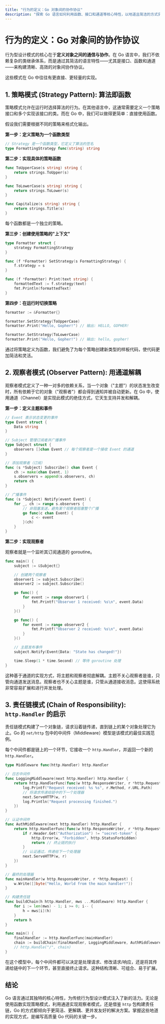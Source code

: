 ```yaml
---
title: "行为的定义：Go 对象间的协作协议"
description: "探索 Go 语言如何利用函数、接口和通道等核心特性，以地道且简洁的方式实现策略、观察者、责任链等经典行为型设计模式。"
---
```


# 行为的定义：Go 对象间的协作协议

行为型设计模式的核心在于**定义对象之间的通信与协作**。在 Go 语言中，我们不依赖复杂的类继承体系，而是通过其简洁的语言特性——尤其是接口、函数和通道——来构建清晰、高效的对象间协作协议。

这些模式在 Go 中往往有更直接、更轻量的实现。

## 1. 策略模式 (Strategy Pattern): 算法即函数

策略模式允许在运行时选择算法的行为。在其他语言中，这通常需要定义一个策略接口和多个实现该接口的类。而在 Go 中，我们可以做得更简单：直接使用函数。

假设我们需要根据不同的策略来格式化输出。

**第一步：定义策略为一个函数类型**

```go
// Strategy 是一个函数类型，它定义了算法的签名
type FormattingStrategy func(string) string
```

**第二步：实现具体的策略函数**

```go
func ToUpperCase(s string) string {
    return strings.ToUpper(s)
}

func ToLowerCase(s string) string {
    return strings.ToLower(s)
}

func Capitalize(s string) string {
    return strings.Title(s)
}
```
每个函数都是一个独立的策略。

**第三步：创建使用策略的"上下文"**

```go
type Formatter struct {
    strategy FormattingStrategy
}

func (f *Formatter) SetStrategy(s FormattingStrategy) {
    f.strategy = s
}

func (f *Formatter) Print(text string) {
    formattedText := f.strategy(text)
    fmt.Println(formattedText)
}
```

**第四步：在运行时切换策略**
```go
formatter := &Formatter{}

formatter.SetStrategy(ToUpperCase)
formatter.Print("Hello, Gopher!") // 输出: HELLO, GOPHER!

formatter.SetStrategy(ToLowerCase)
formatter.Print("Hello, Gopher!") // 输出: hello, gopher!
```
通过将策略定义为函数，我们避免了为每个策略创建新类型的样板代码，使代码更加简洁和灵活。

## 2. 观察者模式 (Observer Pattern): 用通道解耦

观察者模式定义了一种一对多的依赖关系，当一个对象（"主题"）的状态发生改变时，所有依赖于它的对象（"观察者"）都会得到通知并被自动更新。在 Go 中，使用通道（Channel）是实现此模式的绝佳方式，它天生支持并发和解耦。

**第一步：定义主题和事件**
```go
// Event 表示状态变更的事件
type Event struct {
    Data string
}

// Subject 管理订阅者并广播事件
type Subject struct {
    observers []chan Event // 每个观察者是一个接收 Event 的通道
}

// 添加观察者（订阅）
func (s *Subject) Subscribe() chan Event {
    ch := make(chan Event, 1)
    s.observers = append(s.observers, ch)
    return ch
}

// 广播事件
func (s *Subject) Notify(event Event) {
    for _, ch := range s.observers {
        // 非阻塞发送，避免某个观察者阻塞整个广播
        go func(c chan Event) {
            c <- event
        }(ch)
    }
}
```

**第二步：实现观察者**

观察者就是一个监听其订阅通道的 goroutine。

```go
func main() {
    subject := &Subject{}

    // 创建两个观察者
    observer1 := subject.Subscribe()
    observer2 := subject.Subscribe()

    go func() {
        for event := range observer1 {
            fmt.Printf("Observer 1 received: %s\n", event.Data)
        }
    }()

    go func() {
        for event := range observer2 {
            fmt.Printf("Observer 2 received: %s\n", event.Data)
        }
    }()

    // 主题发布事件
    subject.Notify(Event{Data: "State has changed!"})

    time.Sleep(1 * time.Second) // 等待 goroutine 处理
}
```
这种基于通道的实现方式，将主题和观察者彻底解耦。主题不关心观察者是谁，只管向通道发送消息。观察者也不关心主题是谁，只管从通道接收消息。这使得系统非常容易扩展和进行并发处理。

## 3. 责任链模式 (Chain of Responsibility): `http.Handler` 的启示

责任链模式构建了一个对象链，请求沿着链传递，直到链上的某个对象处理它为止。Go 的 `net/http` 包中的中间件（Middleware）模型是该模式的最佳实践范例。

每个中间件都是链上的一个环节，它接收一个 `http.Handler`，并返回一个新的 `http.Handler`。

```go
type Middleware func(http.Handler) http.Handler

// 日志中间件
func LoggingMiddleware(next http.Handler) http.Handler {
    return http.HandlerFunc(func(w http.ResponseWriter, r *http.Request) {
        log.Printf("Request received: %s %s", r.Method, r.URL.Path)
        // 将请求传递给链中的下一个处理器
        next.ServeHTTP(w, r)
        log.Println("Request processing finished.")
    })
}

// 认证中间件
func AuthMiddleware(next http.Handler) http.Handler {
    return http.HandlerFunc(func(w http.ResponseWriter, r *http.Request) {
        if r.Header.Get("Authorization") != "secret-token" {
            http.Error(w, "Forbidden", http.StatusForbidden)
            return // 终止链的执行
        }
        // 认证通过，传递给下一个处理器
        next.ServeHTTP(w, r)
    })
}

// 最终的处理器
func mainHandler(w http.ResponseWriter, r *http.Request) {
    w.Write([]byte("Hello, World from the main handler!"))
}

// 构建责任链
func buildChain(h http.Handler, mws ...Middleware) http.Handler {
    for i := len(mws) - 1; i >= 0; i-- {
        h = mws[i](h)
    }
    return h
}

func main() {
    finalHandler := http.HandlerFunc(mainHandler)
    chain := buildChain(finalHandler, LoggingMiddleware, AuthMiddleware)
    // http.Handle("/", chain)
}
```
在这个模型中，每个中间件都可以决定是处理请求、修改请求/响应，还是将其传递给链中的下一个环节，甚至直接终止请求。这种结构清晰、可组合、易于扩展。

## 结论

Go 语言通过其独特的核心特性，为传统行为型设计模式注入了新的活力。无论是使用函数实现策略模式，利用通道实现观察者模式，还是借鉴 `http` 包构建责任链，Go 的方式都倾向于更简洁、更解耦、更并发友好的解决方案。掌握这些地道的实现方式，是编写高质量 Go 代码的关键一步。
